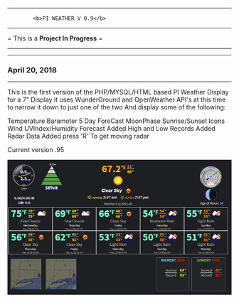 ____________________________________________________________
			<b>PI WEATHER V 0.9</b>		  
------------------------------------------------------------

= This is a **Project In Progress** =

____________________________________________________________
<hr style="color:tomato">
<h3>April 20, 2018</h3>
<hr style="color:tomato">

This is the first version of the PHP/MYSQL/HTML based PI Weather Display for a 7" Display
it uses WunderGround and OpenWeather API's at this time to narrow it down to just one of the two
And display some of the following:

Temperature
Baramoter
5 Day ForeCast
MoonPhase
Sunrise/Sunset
Icons
Wind
UVIndex/Humidity
Forecast
Added High and Low Records
Added Radar Data
Added press 'R' To get moving radar

Current version .95<Dbr>

![Alt text](/img/screenshot/PiWeather_V0.95.png?raw=true "Early Screenshot V0.95")
